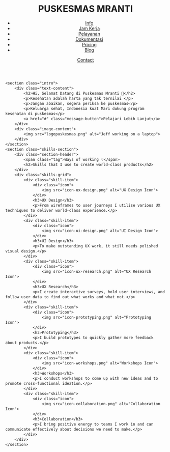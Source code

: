 <!DOCTYPE html>
<html lang="en">
<head>
    <meta charset="UTF-8">
    <meta name="viewport" content="width=device-width, initial-scale=1.0">
    <title>Content Section</title>
    <link rel="stylesheet" href="styles.css">
</head>
<body>
    <header>
        <div class="logo">
            <h1>PUSKESMAS MRANTI</h1>
        </div>
        <nav>
            <ul>
                <li><a href="#">Info</a></li>
                <li><a href="#">Jam Kerja</a></li>
                <li><a href="#">Pelayanan</a></li>
                <li><a href="#">Dokumentasi</a></li>
                <li><a href="#">Pricing</a></li>
                <li><a href="#">Blog</a></li>
            </ul>
        </nav>
        <a href="#" class="contact-button">Contact</a>
    </header>

    <section class="intro">
        <div class="text-content">
            <h2>Hi, Selamat Datang di Puskesmas Mranti 👋</h2>
            <p>Kesehatan adalah harta yang tak ternilai </p>
            <p>Jangan abaikan, segera periksa ke puskesmas</p>
            <p>Keluarga sehat, Indonesia kuat Mari dukung program kesehatan di puskesmas</p>
            <a href="#" class="message-button">Pelajari Lebih Lanjut</a>
        </div>
        <div class="image-content">
            <img src="logopuskesmas.png" alt="Jeff working on a laptop">
        </div>
    </section>
    <section class="skills-section">
        <div class="section-header">
            <span class="tag">Ways of working 💡</span>
            <h2>Skills that I use to create world-class products</h2>
        </div>
        <div class="skills-grid">
            <div class="skill-item">
                <div class="icon">
                    <img src="icon-ux-design.png" alt="UX Design Icon">
                </div>
                <h3>UX Design</h3>
                <p>From wireframes to user journeys I utilise various UX techniques to deliver world-class experience.</p>
            </div>
            <div class="skill-item">
                <div class="icon">
                    <img src="icon-ui-design.png" alt="UI Design Icon">
                </div>
                <h3>UI Design</h3>
                <p>To make outstanding UX work, it still needs polished visual design.</p>
            </div>
            <div class="skill-item">
                <div class="icon">
                    <img src="icon-ux-research.png" alt="UX Research Icon">
                </div>
                <h3>UX Research</h3>
                <p>I create interactive surveys, hold user interviews, and follow user data to find out what works and what not.</p>
            </div>
            <div class="skill-item">
                <div class="icon">
                    <img src="icon-prototyping.png" alt="Prototyping Icon">
                </div>
                <h3>Prototyping</h3>
                <p>I build prototypes to quickly gather more feedback about products.</p>
            </div>
            <div class="skill-item">
                <div class="icon">
                    <img src="icon-workshops.png" alt="Workshops Icon">
                </div>
                <h3>Workshops</h3>
                <p>I conduct workshops to come up with new ideas and to promote cross-functional ideation.</p>
            </div>
            <div class="skill-item">
                <div class="icon">
                    <img src="icon-collaboration.png" alt="Collaboration Icon">
                </div>
                <h3>Collaboration</h3>
                <p>I bring positive energy to teams I work in and can communicate effectively about decisions we need to make.</p>
            </div>
        </div>
    </section>    
</body>
</html>
